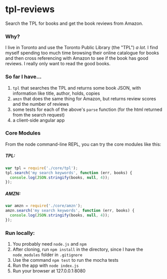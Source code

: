 # tpl-reviews

Search the TPL for books and get the book reviews from Amazon.

### Why?

I live in Toronto and use the Toronto Public Library (the "TPL") _a lot_. I find myself spending too much time browsing their online catalogue for books and then cross referencing with Amazon to see if the book has good reviews. I really only want to read the good books.

### So far I have...

 1. `tpl` that searches the TPL and returns some book JSON, with information like title, author, holds, copies
 2. `amzn` that does the same thing for Amazon, but returns review scores and the number of reviews
 3. some tests for each of the above's `parse` function (for the html returned from the search request)
 4. a client-side angular app

### Core Modules
 
From the node command-line REPL, you can try the core modules like this:

##### TPL:
```javascript
var tpl = require('./core/tpl');
tpl.search('my search keywords', function (err, books) {
  console.log(JSON.stringify(books, null, 4));          
});
```
  
##### AMZN:
```javascript
var amzn = require('./core/amzn');
amzn.search('my search keywords', function (err, books) {
  console.log(JSON.stringify(books, null, 4));            
});
```

### Run locally:
 1. You probably need `node.js` and `npm`
 2. After cloning, run `npm install` in the directory, since I have the `node_modules` folder in `.gitignore`
 3. Use the command `npm test` to run the mocha tests
 4. Run the app with `node index.js`
 5. Run your browser at 127.0.0.1:8080
